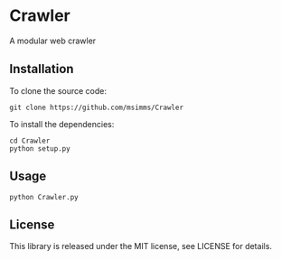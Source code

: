 # Crawler
A modular web crawler

## Installation
To clone the source code:
```
git clone https://github.com/msimms/Crawler
```

To install the dependencies:
```
cd Crawler
python setup.py
```

## Usage
```
python Crawler.py 
```

## License
This library is released under the MIT license, see LICENSE for details.
